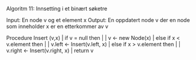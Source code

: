 Algoritm 11: Innsetting i et binært søketre

Input: En node v og et element x
Output: En oppdatert node v der en node som inneholder x er en etterkommer av v

Procedure Insert (v,x)
|   if v = null then
|   |   v <- new Node(x)
|   else if x < v.element then
|   |   v.left <- Insert(v.left, x)
|   else if x > v.element then
|   |   v.right <- Insert(v.right, x)
|   return v
